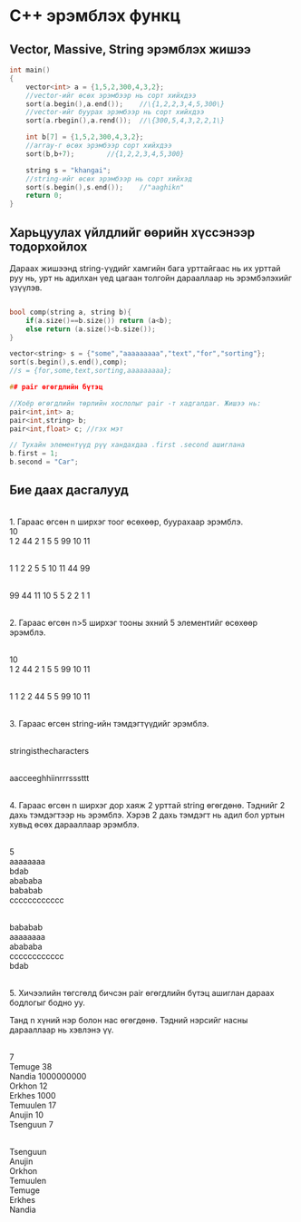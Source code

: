 # C++ эрэмблэх функц

## Vector, Massive, String эрэмблэх жишээ
```c++
int main()
{
    vector<int> a = {1,5,2,300,4,3,2};
    //vector-ийг өсөх эрэмбээр нь сорт хийхдээ
    sort(a.begin(),a.end());    //\{1,2,2,3,4,5,300\}
    //vector-ийг буурах эрэмбээр нь сорт хийхдээ
    sort(a.rbegin(),a.rend());  //\{300,5,4,3,2,2,1\}

    int b[7] = {1,5,2,300,4,3,2};
    //array-г өсөх эрэмбээр сорт хийхдээ
    sort(b,b+7);        //{1,2,2,3,4,5,300}

    string s = "khangai";
    //string-ийг өсөх эрэмбээр нь сорт хийхэд
    sort(s.begin(),s.end());    //"aaghikn"
    return 0;
}
```

## Харьцуулах үйлдлийг өөрийн хүссэнээр тодорхойлох

Дараах жишээнд string-үүдийг хамгийн бага урттайгаас нь их урттай руу нь, урт нь адилхан үед цагаан толгойн дарааллаар нь эрэмбэлэхийг үзүүлэв.

```c++

bool comp(string a, string b){
    if(a.size()==b.size()) return (a<b);
    else return (a.size()<b.size());
}

vector<string> s = {"some","aaaaaaaaa","text","for","sorting"};
sort(s.begin(),s.end(),comp);
//s = {for,some,text,sorting,aaaaaaaaa};

```
```c++
## pair өгөгдлийн бүтэц

//Хоёр өгөгдлийн төрлийн хослолыг pair -т хадгалдаг. Жишээ нь:
pair<int,int> a;
pair<int,string> b;
pair<int,float> c; //гэх мэт

// Тухайн элементүүд рүү хандахдаа .first .second ашиглана
b.first = 1;
b.second = "Car";

```
## Бие даах дасгалууд

<br/>1. Гараас өгсөн n ширхэг тоог өсөхөөр, буурахаар эрэмблэ.
<br/> 10
<br/> 1 2 44 2 1 5 5 99 10 11

<br/> 1 1 2 2 5 5 10 11 44 99

<br/> 99 44 11 10 5 5 2 2 1 1 

<br/>2. Гараас өгсөн n>5 ширхэг тооны эхний 5 элементийг өсөхөөр эрэмблэ.

<br/> 10
<br/> 1 2 44 2 1 5 5 99 10 11

<br/> 1 1 2 2 44 5 5 99 10 11


<br/>3. Гараас өгсөн string-ийн тэмдэгтүүдийг эрэмблэ.

<br/> stringisthecharacters

<br/> aacceeghhiinrrrsssttt


<br/>4. Гараас өгсөн n ширхэг дор хаяж 2 урттай string өгөгдөнө. Тэднийг 2 дахь тэмдэгтээр нь эрэмблэ. Хэрэв 2 дахь тэмдэгт нь адил бол уртын хувьд өсөх дарааллаар эрэмблэ. 

<br/> 5
<br/> aaaaaaaa
<br/> bdab
<br/> abababa
<br/> bababab 
<br/> cccccccccccc

<br/>bababab
<br/>aaaaaaaa
<br/>abababa
<br/>cccccccccccc
<br/>bdab

<br/>5. Хичээлийн төгсгөлд бичсэн pair өгөгдлийн бүтэц ашиглан дараах бодлогыг бодно уу.

Танд n хүний нэр болон нас өгөгдөнө. Тэдний нэрсийг насны дарааллаар нь хэвлэнэ үү. 

<br/>7
<br/>Temuge 38
<br/>Nandia 1000000000
<br/>Orkhon 12
<br/>Erkhes 1000
<br/>Temuulen 17
<br/>Anujin 10
<br/>Tsenguun 7


<br/>Tsenguun 
<br/>Anujin 
<br/>Orkhon 
<br/>Temuulen 
<br/>Temuge
<br/>Erkhes 
<br/>Nandia
